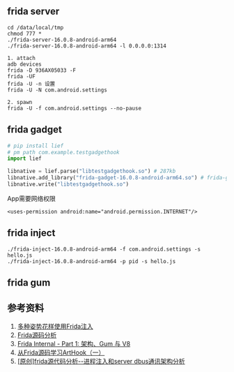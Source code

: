 ## frida server
``` 
cd /data/local/tmp
chmod 777 *
./frida-server-16.0.8-android-arm64
./frida-server-16.0.8-android-arm64 -l 0.0.0.0:1314

1. attach
adb devices
frida -D 936AX05033 -F
frida -UF
frida -U -n 设置
frida -U -N com.android.settings

2. spawn
frida -U -f com.android.settings --no-pause 
```



## frida gadget
```python
# pip install lief
# pm path com.example.testgadgethook
import lief

libnative = lief.parse("libtestgadgethook.so") # 287kb
libnative.add_library("frida-gadget-16.0.8-android-arm64.so") # frida-gadget的so文件名，最好改个名字防检测
libnative.write("libtestgadgethook.so")
```
App需要网络权限
```
<uses-permission android:name="android.permission.INTERNET"/>
```

## frida inject
```
./frida-inject-16.0.8-android-arm64 -f com.android.settings -s hello.js
./frida-inject-16.0.8-android-arm64 -p pid -s hello.js
```


## frida gum



## 参考资料
1. [多种姿势花样使用Frida注入](https://ashenone66.cn/2021/09/20/duo-chong-zi-shi-hua-yang-shi-yong-frida-zhu-ru/)
2. [Frida源码分析](https://mabin004.github.io/2018/07/31/Mac%E4%B8%8A%E7%BC%96%E8%AF%91Frida/)
3. [Frida Internal - Part 1: 架构、Gum 与 V8](https://mp.weixin.qq.com/s/P6WGhDL3b4qB-edyc4hpXg)
4. [从Frida源码学习ArtHook（一）](https://github.com/wuhx/AppInspect/wiki/%E4%BB%8EFrida%E6%BA%90%E7%A0%81%E5%AD%A6%E4%B9%A0ArtHook%EF%BC%88%E4%B8%80%EF%BC%89)
5. [[原创]frida源代码分析--进程注入和server dbus通讯架构分析](https://bbs.kanxue.com/thread-270305.htm)
